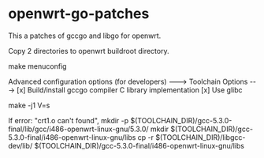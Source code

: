 # openwrt-go-patches

This a patches of gccgo and libgo for openwrt.

Copy 2 directories to openwrt buildroot directory.

make menuconfig

Advanced configuration options (for developers)  --->
    Toolchain Options  --->
        [x] Build/install gccgo compiler
        C library implementation
            [x] Use glibc

make -j1 V=s

If error: "crt1.o can't found",
    mkdir -p $(TOOLCHAIN_DIR)/gcc-5.3.0-final/lib/gcc/i486-openwrt-linux-gnu/5.3.0/
        mkdir $(TOOLCHAIN_DIR)/gcc-5.3.0-final/i486-openwrt-linux-gnu/libs
        cp -r $(TOOLCHAIN_DIR)/libgcc-dev/lib/ $(TOOLCHAIN_DIR)/gcc-5.3.0-final/i486-openwrt-linux-gnu/libs
